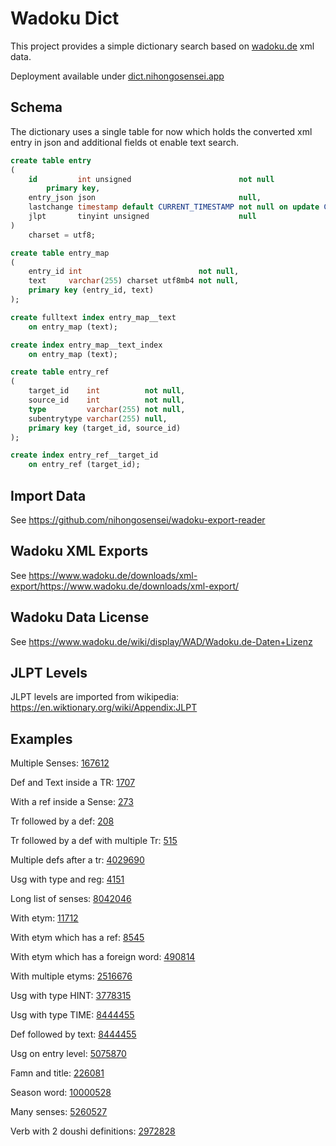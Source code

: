 # Wadoku Dict

This project provides a simple dictionary search based on [wadoku.de](https://wadoku.de)
xml data.

Deployment available under [dict.nihongosensei.app](https://dict.nihongosensei.app)

## Schema

The dictionary uses a single table for now which holds the converted xml entry in json and additional fields ot enable
text search.

```sql
create table entry
(
    id         int unsigned                        not null
        primary key,
    entry_json json                                null,
    lastchange timestamp default CURRENT_TIMESTAMP not null on update CURRENT_TIMESTAMP,
    jlpt       tinyint unsigned                    null
)
    charset = utf8;

create table entry_map
(
    entry_id int                          not null,
    text     varchar(255) charset utf8mb4 not null,
    primary key (entry_id, text)
);

create fulltext index entry_map__text
    on entry_map (text);

create index entry_map__text_index
    on entry_map (text);

create table entry_ref
(
    target_id    int          not null,
    source_id    int          not null,
    type         varchar(255) not null,
    subentrytype varchar(255) null,
    primary key (target_id, source_id)
);

create index entry_ref__target_id
    on entry_ref (target_id);
```

## Import Data

See https://github.com/nihongosensei/wadoku-export-reader

## Wadoku XML Exports

See https://www.wadoku.de/downloads/xml-export/https://www.wadoku.de/downloads/xml-export/

## Wadoku Data License

See https://www.wadoku.de/wiki/display/WAD/Wadoku.de-Daten+Lizenz

## JLPT Levels

JLPT levels are imported from wikipedia: https://en.wiktionary.org/wiki/Appendix:JLPT

## Examples

Multiple Senses: [167612](https://nihongosensei.app/entry/167612)

Def and Text inside a TR: [1707](https://nihongosensei.app/entry/1707)

With a ref inside a Sense: [273](https://nihongosensei.app/entry/273)

Tr followed by a def: [208](https://nihongosensei.app/entry/208)

Tr followed by a def with multiple Tr: [515](https://nihongosensei.app/entry/515)

Multiple defs after a tr: [4029690](https://nihongosensei.app/entry/4029690)

Usg with type and reg: [4151](https://nihongosensei.app/entry/4151)

Long list of senses: [8042046](https://nihongosensei.app/entry/8042046)

With etym: [11712](https://nihongosensei.app/entry/11712)

With etym which has a ref: [8545](https://nihongosensei.app/entry/8545)

With etym which has a foreign word: [490814](https://nihongosensei.app/entry/490814)

With multiple etyms: [2516676](https://nihongosensei.app/entry/2516676)

Usg with type HINT: [3778315](https://nihongosensei.app/entry/3778315)

Usg with type TIME: [8444455](https://nihongosensei.app/entry/8444455)

Def followed by text: [8444455](https://nihongosensei.app/entry/8444455)

Usg on entry level: [5075870](https://nihongosensei.app/entry/5075870)

Famn and title: [226081](https://nihongosensei.app/entry/226081)

Season word: [10000528](https://nihongosensei.app/entry/10000528)

Many senses: [5260527](https://nihongosensei.app/entry/5260527)

Verb with 2 doushi definitions: [2972828](https://nihongosensei.app/entry/2972828)
